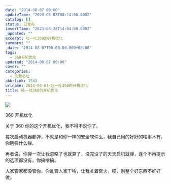 ```yaml
---
date: "2014-08-07 00:00"
updateTime: "2023-05-08T00:14:00.000Z"
catalog: []
status: 已发布
insertTime: "2023-04-28T14:04:00.000Z"
_updated: ""
excerpt: 吐一吐360的开机优化
summary: ""
_date: "2014-08-07T00:00:00.000+08:00"
tags:
  - 360开机优化
updated: "2014-08-07 00:00"
cover: ""
categories:
  - 洗漱必吐
abbrlink: 1543
urlname: 2014-08-07-吐一吐360的开机优化
title: 吐一吐360的开机优化
---
```


![](http://ww4.sinaimg.cn/large/4eed32f2jw1ej3sk5fa40j207s09kaad.jpg)

360 开机优化

关于 360 你的这个开机优化，我不得不说你了。

每次启动机器都弹，不就是和你一样的安全软件么，我自己用的好好的啥事木有，你瞎弹什么弹。

再者说，你弹一次让我忽略了也就算了，没完没了的天天启机就弹，连个不再提示的选项都没有，你搞啥搞。

人家管家都没管你，你乱管人家干啥，让我关着窝火，哎，别整个好东西不好好做。
